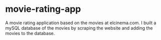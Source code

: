 # movie-rating-app
A movie rating application based on the movies at elcinema.com. I built a mySQL database of the movies by scraping the website and adding the movies to the database.
